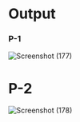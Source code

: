 # Output
### P-1
![Screenshot (177)](https://github.com/aradhanayada/PW-assignment1-solution/assets/103102710/4bb1fcad-0aef-4ddd-9754-c811dda9d9c4)
# P-2
![Screenshot (178)](https://github.com/aradhanayada/PW-assignment1-solution/assets/103102710/100dc02c-124e-4e99-85d1-4b0d28727d7c)

